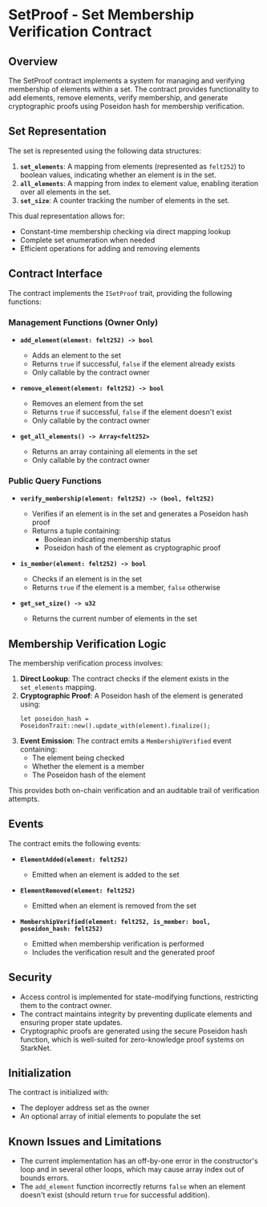 # SetProof - Set Membership Verification Contract

## Overview

The SetProof contract implements a system for managing and verifying membership of elements within a set. The contract provides functionality to add elements, remove elements, verify membership, and generate cryptographic proofs using Poseidon hash for membership verification.

## Set Representation

The set is represented using the following data structures:

1. **`set_elements`**: A mapping from elements (represented as `felt252`) to boolean values, indicating whether an element is in the set.
2. **`all_elements`**: A mapping from index to element value, enabling iteration over all elements in the set.
3. **`set_size`**: A counter tracking the number of elements in the set.

This dual representation allows for:
- Constant-time membership checking via direct mapping lookup
- Complete set enumeration when needed
- Efficient operations for adding and removing elements

## Contract Interface

The contract implements the `ISetProof` trait, providing the following functions:

### Management Functions (Owner Only)

- **`add_element(element: felt252) -> bool`**
  - Adds an element to the set
  - Returns `true` if successful, `false` if the element already exists
  - Only callable by the contract owner

- **`remove_element(element: felt252) -> bool`**
  - Removes an element from the set
  - Returns `true` if successful, `false` if the element doesn't exist
  - Only callable by the contract owner

- **`get_all_elements() -> Array<felt252>`**
  - Returns an array containing all elements in the set
  - Only callable by the contract owner

### Public Query Functions

- **`verify_membership(element: felt252) -> (bool, felt252)`**
  - Verifies if an element is in the set and generates a Poseidon hash proof
  - Returns a tuple containing:
    - Boolean indicating membership status
    - Poseidon hash of the element as cryptographic proof

- **`is_member(element: felt252) -> bool`**
  - Checks if an element is in the set
  - Returns `true` if the element is a member, `false` otherwise

- **`get_set_size() -> u32`**
  - Returns the current number of elements in the set

## Membership Verification Logic

The membership verification process involves:

1. **Direct Lookup**: The contract checks if the element exists in the `set_elements` mapping.
2. **Cryptographic Proof**: A Poseidon hash of the element is generated using:
   ```cairo
   let poseidon_hash = PoseidonTrait::new().update_with(element).finalize();
   ```
3. **Event Emission**: The contract emits a `MembershipVerified` event containing:
   - The element being checked
   - Whether the element is a member
   - The Poseidon hash of the element

This provides both on-chain verification and an auditable trail of verification attempts.

## Events

The contract emits the following events:

- **`ElementAdded(element: felt252)`**
  - Emitted when an element is added to the set

- **`ElementRemoved(element: felt252)`**
  - Emitted when an element is removed from the set

- **`MembershipVerified(element: felt252, is_member: bool, poseidon_hash: felt252)`**
  - Emitted when membership verification is performed
  - Includes the verification result and the generated proof

## Security

- Access control is implemented for state-modifying functions, restricting them to the contract owner.
- The contract maintains integrity by preventing duplicate elements and ensuring proper state updates.
- Cryptographic proofs are generated using the secure Poseidon hash function, which is well-suited for zero-knowledge proof systems on StarkNet.

## Initialization

The contract is initialized with:
- The deployer address set as the owner
- An optional array of initial elements to populate the set

## Known Issues and Limitations

- The current implementation has an off-by-one error in the constructor's loop and in several other loops, which may cause array index out of bounds errors.
- The `add_element` function incorrectly returns `false` when an element doesn't exist (should return `true` for successful addition).